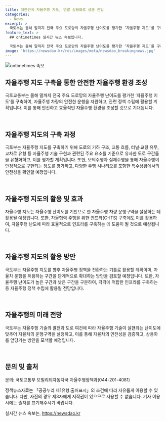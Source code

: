 ```yaml
---
title: 대한민국 자율주행 지도, 연말 상용화로 성큼 진입
categories:
  - News
excerpt: >
  국토부는 올해 말까지 전국 주요 도로망의 자율주행 난이도를 평가한 ‘자율주행 지도’를 구축한다. 이를 통해 자율차 상용화를 촉진하고 안전한 운행을 지원할 계획이다. 지난해부터 국도 구간을 평가하고, 올해에는 지방도에 대한 평가를 진행 중이며, 자율주행 기술 실증을 위한 임시운행 허가 차량이 증가하고 있다. 이를 토대로 자율주행 지도가 자율주행 정책을 혁신하는 기반으로 활용될 예정이며, 자율주행 난이도에 따라 자율차 운행을 확대하는 방안도 검토 중이다. C-ITS를 활용한 자율협력 주행을 위한 인프라 구축에도 자율주행 지도가 활용될 예정이다.
feature_text: >
  ## ontimetimes 실시간 뉴스 속보입니다.

  국토부는 올해 말까지 전국 주요 도로망의 자율주행 난이도를 평가한 ‘자율주행 지도’를 구축한다. 이를 통해 자율차 상용화를 촉진하고 안전한 운행을 지원할 계획이다. 지난해부터 국도 구간을 평가하고, 올해에는 지방도에 대한 평가를 진행 중이며, 자율주행 기술 실증을 위한 임시운행 허가 차량이 증가하고 있다. 이를 토대로 자율주행 지도가 자율주행 정책을 혁신하는 기반으로 활용될 예정이며, 자율주행 난이도에 따라 자율차 운행을 확대하는 방안도 검토 중이다. C-ITS를 활용한 자율협력 주행을 위한 인프라 구축에도 자율주행 지도가 활용될 예정이다.
image: 'https://newsdao.kr/res/images/meta/newsdao_breakingnews.jpg'
---
```


<p><img src="https://newsdao.kr/res/images/meta/newsdao_breakingnews.jpg" alt="ontimetimes 속보" /></p>

<h2 data-ke-size="size26">자율주행 지도 구축을 통한 안전한 자율주행 환경 조성</h2>

<p>국토교통부는 올해 말까지 전국 주요 도로망의 자율주행 난이도를 평가한 ‘자율주행 지도’를 구축하여, 자율주행 차량의 안전한 운행을 지원하고, 관련 정책 수립에 활용할 계획입니다. 이를 통해 안전하고 효율적인 자율주행 환경을 조성할 것으로 기대됩니다.</p>

<p data-ke-size="size16">&nbsp;</p>

<h2 data-ke-size="size26">자율주행 지도의 구축 과정</h2>

<p>국토부는 자율주행 지도를 구축하기 위해 도로의 기하 구조, 교통 흐름, 터널·교량 유무, 교차로 유형 등 자율주행 기술 구현과 관련된 주요 요소를 기준으로 유사한 도로 구간들을 유형화하고, 이를 평가할 계획입니다. 또한, 모의주행과 실제주행을 통해 자율주행이 안정적으로 구현되는 정도를 평가하고, 다양한 주행 시나리오를 포함한 특수상황에서의 안전성을 확인할 예정입니다.</p>

<p data-ke-size="size16">&nbsp;</p>

<h2 data-ke-size="size26">자율주행 지도의 활용 및 효과</h2>

<p>자율주행 지도는 자율주행 난이도를 기반으로 한 자율주행 차량 운행구역을 설정하는 데 활용될 예정입니다. 또한, 자율협력 주행을 위한 인프라(C-ITS) 구축에도 이를 활용하여, 자율주행 난도에 따라 효율적으로 인프라를 구축하는 데 도움이 될 것으로 예상됩니다.</p>

<p data-ke-size="size16">&nbsp;</p>

<h2 data-ke-size="size26">자율주행 지도의 활용 방안</h2>

<p>국토부는 자율주행 지도를 향후 자율주행 정책을 전환하는 기틀로 활용할 계획이며, 자율차 운행을 허용하는 구간을 단계적으로 확대하는 방안을 검토할 예정입니다. 또한, 자율주행 난이도가 높은 구간과 낮은 구간을 구분하여, 각각에 적합한 인프라를 구축하는 등 자율주행 정책 수립에 활용될 전망입니다.</p>

<p data-ke-size="size16">&nbsp;</p>

<h2 data-ke-size="size26">자율주행의 미래 전망</h2>

<p>국토부는 자율주행 기술의 발전과 도로 여건에 따라 자율주행 기술이 실현되는 난이도에 맞추어 자율차의 운행구역을 설정하고, 이를 통해 자율차의 안전성을 검증하고, 상용화를 앞당기는 방안을 모색할 예정입니다.</p>

<p data-ke-size="size16">&nbsp;</p>

<h2 data-ke-size="size26">문의 및 출처</h2>

<p>문의: 국토교통부 모빌리티자동차국 자율주행정책과(044-201-4081)</p>

<p>정책뉴스자료는 「공공누리 제1유형:출처표시」의 조건에 따라 자유롭게 이용할 수 있습니다. 다만, 사진의 경우 제3자에게 저작권이 있으므로 사용할 수 없습니다. 기사 이용 시에는 출처를 표기해주시기 바랍니다.</p>
실시간 뉴스 속보는, <a href="https://newsdao.kr" rel="dofollow">https://newsdao.kr</a>


